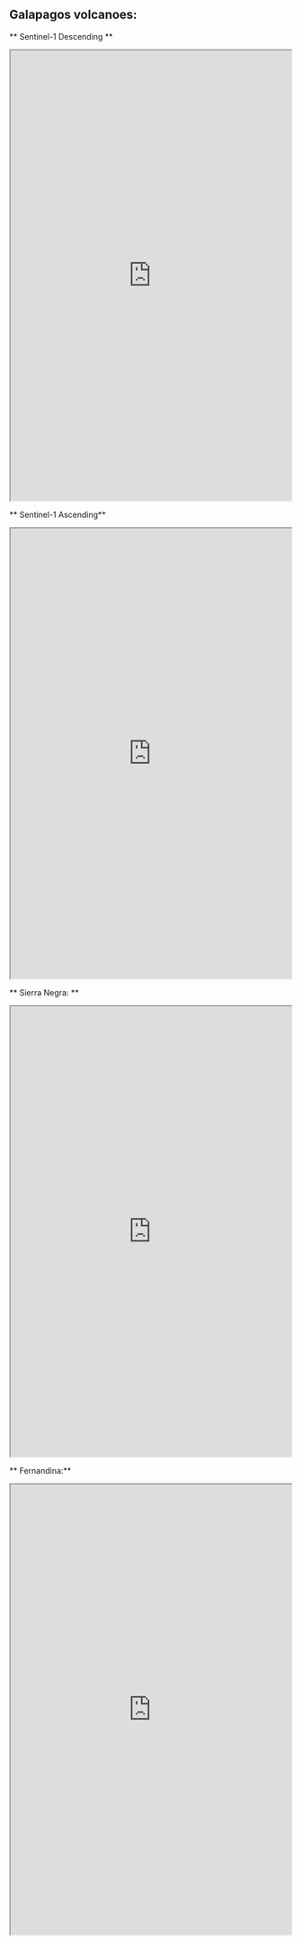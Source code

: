 ## Galapagos volcanoes:
** Sentinel-1 Descending **
<iframe width="500" height="800" src='https://insarmaps.miami.edu/start/-0.3365/-91.2451/8.7850?flyToDatasetCenter=false&startDataset=S1_IW12_128_0593_0597_20181005_XXXXXXXX&minScale=-10&maxScale=10&zoomOut=false'></iframe>

** Sentinel-1 Ascending**
<iframe width="500" height="800" src='https://insarmaps.miami.edu/start/-0.3365/-91.2451/8.7850?flyToDatasetCenter=false&startDataset=S1_IW23_106_1178_1182_20180904_XXXXXXXX&minScale=-10&maxScale=10&zoomOut=false'></iframe>

** Sierra Negra: **
<iframe width="500" height="800" src='https://insarmaps.miami.edu/start/-0.3413/-90.8609/8.7850?flyToDatasetCenter=false&startDataset=S1_IW12_128_0593_0597_20181005_XXXXXXXX&pointLat=-0.80909&pointLon=-91.12630&minScale=-10&maxScale=10'></iframe>

** Fernandina:**
<iframe width="500" height="800" src='https://insarmaps.miami.edu/start/-0.3609/-91.4439/10.8352?flyToDatasetCenter=false&startDataset=S1_IW12_128_0593_0597_20181005_XXXXXXXX&pointLat=-0.36876&pointLon=-91.53420&minScale=-10&maxScale=10'></iframe>
